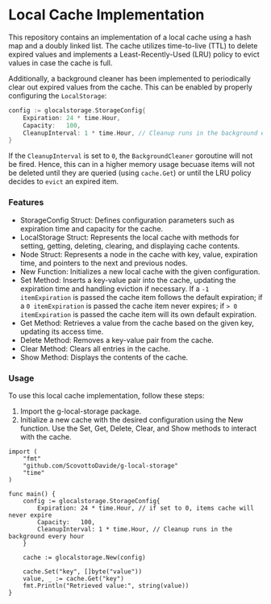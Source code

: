 # Local Cache Implementation
This repository contains an implementation of a local cache using a hash map and a doubly linked list. The cache utilizes time-to-live (TTL) to delete expired values and implements a Least-Recently-Used (LRU) policy to evict values in case the cache is full.

Additionally, a background cleaner has been implemented to periodically clear out expired values from the cache. This can be enabled by properly configuring the `LocalStorage`:

```go
config := glocalstorage.StorageConfig{
    Expiration: 24 * time.Hour,
    Capacity:   100,
    CleanupInterval: 1 * time.Hour, // Cleanup runs in the background every hour
}
```

If the `CleanupInterval` is set to `0`, the `BackgroundCleaner` goroutine will not be fired. Hence, this can in a higher memory usage becuase items will not be deleted until they are queried (using `cache.Get`) or until the LRU policy decides to `evict` an expired item.


### Features
- StorageConfig Struct: Defines configuration parameters such as expiration time and capacity for the cache.
- LocalStorage Struct: Represents the local cache with methods for setting, getting, deleting, clearing, and displaying cache contents.
- Node Struct: Represents a node in the cache with key, value, expiration time, and pointers to the next and previous nodes.
- New Function: Initializes a new local cache with the given configuration.
- Set Method: Inserts a key-value pair into the cache, updating the expiration time and handling eviction if necessary. If a `-1 itemExpiration` is passed the cache item follows the default expiration; if a `0 itemExpiration` is passed the cache item never expires; if `> 0 itemExpiration` is passed the cache item will its own default expiration.  
- Get Method: Retrieves a value from the cache based on the given key, updating its access time.
- Delete Method: Removes a key-value pair from the cache.
- Clear Method: Clears all entries in the cache.
- Show Method: Displays the contents of the cache.

### Usage
To use this local cache implementation, follow these steps:

1. Import the g-local-storage package.
2. Initialize a new cache with the desired configuration using the New function.
Use the Set, Get, Delete, Clear, and Show methods to interact with the cache.

```golang
import (
    "fmt"
    "github.com/ScovottoDavide/g-local-storage"
    "time"
)

func main() {
    config := glocalstorage.StorageConfig{
        Expiration: 24 * time.Hour, // if set to 0, items cache will never expire
        Capacity:   100,
        CleanupInterval: 1 * time.Hour, // Cleanup runs in the background every hour
    }

    cache := glocalstorage.New(config)

    cache.Set("key", []byte("value"))
    value, _ := cache.Get("key")
    fmt.Println("Retrieved value:", string(value))
}
```
